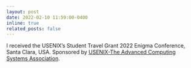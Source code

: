 ```yaml
---
layout: post
date: 2022-02-10 11:59:00-0400
inline: true
related_posts: false
---
```


I received the USENIX’s Student Travel Grant 2022 Enigma Conference, Santa Clara, USA. Sponsored by <a href="https://www.usenix.org/conference/enigma2022">USENIX-The Advanced Computing Systems Association</a>.